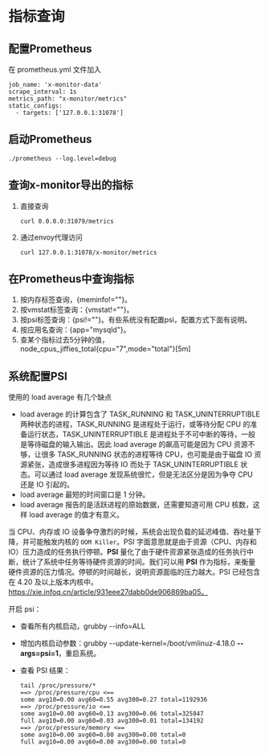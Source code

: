 # 指标查询

## 配置Prometheus

在 prometheus.yml 文件加入

```
job_name: 'x-monitor-data'
scrape_interval: 1s
metrics_path: "x-monitor/metrics"
static_configs:
  - targets: ['127.0.0.1:31078']
```

## 启动Prometheus

```
./prometheus --log.level=debug
```

## 查询x-monitor导出的指标

1. 直接查询

   ```
   curl 0.0.0.0:31079/metrics
   ```

2. 通过envoy代理访问

   ```
   curl 127.0.0.1:31078/x-monitor/metrics
   ```

## 在Prometheus中查询指标

1. 按内存标签查询，{meminfo!=""}。
2. 按vmstat标签查询：{vmstat!=""}。
3. 按psi标签查询：{psi!=""}。有些系统没有配置psi，配置方式下面有说明。
4. 按应用名查询：{app="mysqld"}。
5. 查某个指标过去5分钟的值，node_cpus_jiffies_total{cpu="7",mode="total"}[5m]

## 系统配置PSI

使用的 load average 有几个缺点

- load average 的计算包含了 TASK_RUNNING 和 TASK_UNINTERRUPTIBLE 两种状态的进程，TASK_RUNNING 是进程处于运行，或等待分配 CPU 的准备运行状态，TASK_UNINTERRUPTIBLE 是进程处于不可中断的等待，一般是等待磁盘的输入输出。因此 load average 的飙高可能是因为 CPU 资源不够，让很多 TASK_RUNNING 状态的进程等待 CPU，也可能是由于磁盘 IO 资源紧张，造成很多进程因为等待 IO 而处于 TASK_UNINTERRUPTIBLE 状态。可以通过 load average 发现系统很忙，但是无法区分是因为争夺 CPU 还是 IO 引起的。
- load average 最短的时间窗口是 1 分钟。
- load average 报告的是活跃进程的原始数据，还需要知道可用 CPU 核数，这样 load average 的值才有意义。

当 CPU、内存或 IO 设备争夺激烈的时候，系统会出现负载的延迟峰值、吞吐量下降，并可能触发内核的 `OOM Killer`。PSI 字面意思就是由于资源（CPU、内存和 IO）压力造成的任务执行停顿。**PSI** 量化了由于硬件资源紧张造成的任务执行中断，统计了系统中任务等待硬件资源的时间。我们可以用 **PSI** 作为指标，来衡量硬件资源的压力情况。停顿的时间越长，说明资源面临的压力越大。PSI 已经包含在 4.20 及以上版本内核中。https://xie.infoq.cn/article/931eee27dabb0de906869ba05。

开启 psi：

- 查看所有内核启动，grubby --info=ALL

- 增加内核启动参数：grubby --update-kernel=/boot/vmlinuz-4.18.0 **--args=psi=1**，重启系统。

- 查看 PSI 结果：

  ```
  tail /proc/pressure/*
  ==> /proc/pressure/cpu <==
  some avg10=0.00 avg60=0.55 avg300=0.27 total=1192936
  ==> /proc/pressure/io <==
  some avg10=0.00 avg60=0.13 avg300=0.06 total=325847
  full avg10=0.00 avg60=0.03 avg300=0.01 total=134192
  ==> /proc/pressure/memory <==
  some avg10=0.00 avg60=0.00 avg300=0.00 total=0
  full avg10=0.00 avg60=0.00 avg300=0.00 total=0
  ```

  





